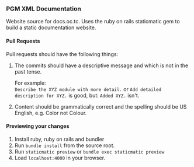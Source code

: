 ### PGM XML Documentation

Website source for docs.oc.tc. Uses the ruby on rails staticmatic gem to build a static documentation website.


#### Pull Requests

Pull requests should have the following things:

1. The commits should have a descriptive message and which is not in the past tense.

   For example:  
   `Describe the XYZ module with more detail.` or `Add detailed description for XYZ.` is good, but: `Added XYZ.` isn't.

2. Content should be grammatically correct and the spelling should be US English, e.g. Color not Colour.


#### Previewing your changes

1. Install ruby, ruby on rails and bundler
2. Run `bundle install` from the source root.
3. Run `staticmatic preview` or `bundle exec staticmatic preview`
4. Load `localhost:4000` in your browser.
